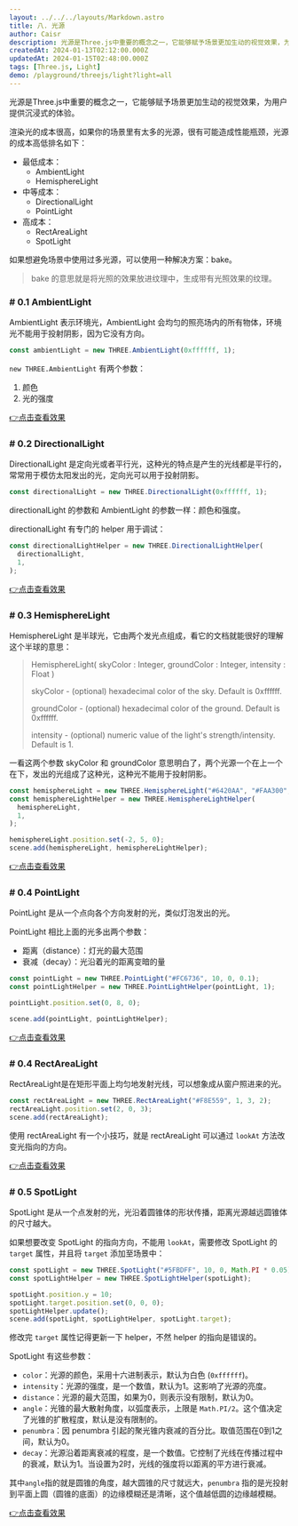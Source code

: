 ```yaml
---
layout: ../../../layouts/Markdown.astro
title: 八. 光源
author: Caisr
description: 光源是Three.js中重要的概念之一，它能够赋予场景更加生动的视觉效果，为用户提供沉浸式的体验。
createdAt: 2024-01-13T02:12:00.000Z
updatedAt: 2024-01-15T02:48:00.000Z
tags: [Three.js, Light]
demo: /playground/threejs/light?light=all
---
```


光源是Three.js中重要的概念之一，它能够赋予场景更加生动的视觉效果，为用户提供沉浸式的体验。

渲染光的成本很高，如果你的场景里有太多的光源，很有可能造成性能瓶颈，光源的成本高低排名如下：

- 最低成本：
  - AmbientLight
  - HemisphereLight
- 中等成本：
  - DirectionalLight
  - PointLight
- 高成本：
  - RectAreaLight
  - SpotLight

如果想避免场景中使用过多光源，可以使用一种解决方案：bake。

> bake 的意思就是将光照的效果放进纹理中，生成带有光照效果的纹理。

### # 0.1 AmbientLight

AmbientLight 表示环境光，AmbientLight 会均匀的照亮场内的所有物体，环境光不能用于投射阴影，因为它没有方向。

```javascript
const ambientLight = new THREE.AmbientLight(0xffffff, 1);
```

`new THREE.AmbientLight` 有两个参数：

1. 颜色
2. 光的强度

[👉点击查看效果](/playground/threejs/light?light=ambientLight)

### # 0.2 DirectionalLight

DirectionalLight 是定向光或者平行光，这种光的特点是产生的光线都是平行的，常常用于模仿太阳发出的光，定向光可以用于投射阴影。

```javascript
const directionalLight = new THREE.DirectionalLight(0xffffff, 1);
```

directionalLight 的参数和 AmbientLight 的参数一样：颜色和强度。

directionalLight 有专门的 helper 用于调试：

```javascript
const directionalLightHelper = new THREE.DirectionalLightHelper(
  directionalLight,
  1,
);
```

[👉点击查看效果](/playground/threejs/light?light=directionalLight)

### # 0.3 HemisphereLight

HemisphereLight 是半球光，它由两个发光点组成，看它的文档就能很好的理解这个半球的意思：

> HemisphereLight( skyColor : Integer, groundColor : Integer, intensity : Float )
>
> skyColor - (optional) hexadecimal color of the sky. Default is 0xffffff.
>
> groundColor - (optional) hexadecimal color of the ground. Default is 0xffffff.
>
> intensity - (optional) numeric value of the light's strength/intensity. Default is 1.

一看这两个参数 skyColor 和 groundColor 意思明白了，两个光源一个在上一个在下，发出的光组成了这种光，这种光不能用于投射阴影。

```javascript
const hemisphereLight = new THREE.HemisphereLight("#6420AA", "#FAA300", 1);
const hemisphereLightHelper = new THREE.HemisphereLightHelper(
  hemisphereLight,
  1,
);

hemisphereLight.position.set(-2, 5, 0);
scene.add(hemisphereLight, hemisphereLightHelper);
```

[👉点击查看效果](/playground/threejs/light?light=hemisphereLight)

### # 0.4 PointLight

PointLight 是从一个点向各个方向发射的光，类似灯泡发出的光。

PointLight 相比上面的光多出两个参数：

- 距离（distance）：灯光的最大范围
- 衰减（decay）：光沿着光的距离变暗的量

```javascript
const pointLight = new THREE.PointLight("#FC6736", 10, 0, 0.1);
const pointLightHelper = new THREE.PointLightHelper(pointLight, 1);

pointLight.position.set(0, 8, 0);

scene.add(pointLight, pointLightHelper);
```

[👉点击查看效果](/playground/threejs/light?light=pointLight)

### # 0.4 RectAreaLight

RectAreaLight是在矩形平面上均匀地发射光线，可以想象成从窗户照进来的光。

```javascript
const rectAreaLight = new THREE.RectAreaLight("#F8E559", 1, 3, 2);
rectAreaLight.position.set(2, 0, 3);
scene.add(rectAreaLight);
```

使用 rectAreaLight 有一个小技巧，就是 rectAreaLight 可以通过 `lookAt` 方法改变光指向的方向。

[👉点击查看效果](/playground/threejs/light?light=rectAreaLight)

### # 0.5 SpotLight

SpotLight 是从一个点发射的光，光沿着圆锥体的形状传播，距离光源越远圆锥体的尺寸越大。

如果想要改变 SpotLight 的指向方向，不能用 `lookAt`，需要修改 SpotLight 的 `target` 属性，并且将 `target` 添加至场景中：

```javascript
const spotLight = new THREE.SpotLight("#5FBDFF", 10, 0, Math.PI * 0.05);
const spotLightHelper = new THREE.SpotLightHelper(spotLight);

spotLight.position.y = 10;
spotLight.target.position.set(0, 0, 0);
spotLightHelper.update();
scene.add(spotLight, spotLightHelper, spotLight.target);
```

修改完 `target` 属性记得更新一下 helper，不然 helper 的指向是错误的。

SpotLight 有这些参数：

- `color`：光源的颜色，采用十六进制表示，默认为白色 (`0xffffff`)。
- `intensity`：光源的强度，是一个数值，默认为1。这影响了光源的亮度。
- `distance`：光源的最大范围，如果为0，则表示没有限制，默认为0。
- `angle`：光锥的最大散射角度，以弧度表示，上限是 `Math.PI/2`。这个值决定了光锥的扩散程度，默认是没有限制的。
- `penumbra`：因 penumbra 引起的聚光锥内衰减的百分比。取值范围在0到1之间，默认为0。
- `decay`：光源沿着距离衰减的程度，是一个数值。它控制了光线在传播过程中的衰减，默认为1。当设置为2时，光线的强度将以距离的平方进行衰减。

其中`angle`指的就是圆锥的角度，越大圆锥的尺寸就远大，`penumbra` 指的是光投射到平面上圆（圆锥的底面）的边缘模糊还是清晰，这个值越低圆的边缘越模糊。

[👉点击查看效果](/playground/threejs/light?light=spotLight)
